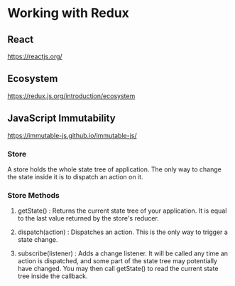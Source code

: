# Working with Redux

## React

https://reactjs.org/

## Ecosystem

https://redux.js.org/introduction/ecosystem

## JavaScript Immutability

https://immutable-js.github.io/immutable-js/

### Store

A store holds the whole state tree of application. The only way to change the state inside it is to dispatch an action on it.

### Store Methods

1. getState() : Returns the current state tree of your application. It is equal to the last value returned by the store's reducer.

2. dispatch(action) : Dispatches an action. This is the only way to trigger a state change.

3. subscribe(listener) : Adds a change listener. It will be called any time an action is dispatched, and some part of the state tree may potentially have changed. You may then call getState() to read the current state tree inside the callback.